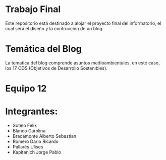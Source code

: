 # Trabajo Final 
Este repositorio está destinado a alojar el proyecto final del informatorio, el cual será el diseño y la contrucción de un blog.
# Temática del Blog 
La tematica del blog comprende asuntos medioambientales, en este caso, los 17 ODS (Objetivos de Desarrollo Sostenibles).
# Equipo 12
# Integrantes:
- Sotelo Felix
- Blanco Carolina
- Bracamonte Alberto Sebastian
- Romero Dario Ricardo
- Pallarés Ulises
- Kapitanich Jorge Pablo

